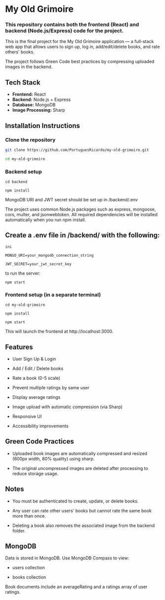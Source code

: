 # My Old Grimoire

### This repository contains both the frontend (React) and backend (Node.js/Express) code for the project.

This is the final project for the My Old Grimoire application — a full-stack web app that allows users to sign up, log in, add/edit/delete books, and rate others' books. 

The project follows Green Code best practices by compressing uploaded images in the backend.

## Tech Stack

- **Frontend:** React
- **Backend:** Node.js + Express
- **Database:** MongoDB
- **Image Processing:** Sharp
  

## Installation Instructions

### Clone the repository
```bash
git clone https://github.com/PortuguesRicardo/my-old-grimoire.git

cd my-old-grimoire
```

### Backend setup
```
cd backend

npm install
```

MongoDB URI and JWT secret should be set up in /backend/.env

The project uses common Node.js packages such as express, mongoose, cors, multer, and jsonwebtoken. 
All required dependencies will be installed automatically when you run npm install.


## Create a .env file in /backend/ with the following:
```
ini

MONGO_URI=your_mongodb_connection_string

JWT_SECRET=your_jwt_secret_key
```

to run the server:
```
npm start

```

### Frontend setup (in a separate terminal)
```
cd my-old-grimoire

npm install

npm start
```

This will launch the frontend at http://localhost:3000.

 
## Features

- User Sign Up & Login

- Add / Edit / Delete books

- Rate a book (0-5 scale)

- Prevent multiple ratings by same user

- Display average ratings

- Image upload with automatic compression (via Sharp)

- Responsive UI

- Accessibility improvements

## Green Code Practices

- Uploaded book images are automatically compressed and resized (600px width, 80% quality) using sharp.

- The original uncompressed images are deleted after processing to reduce storage usage.

##  Notes
- You must be authenticated to create, update, or delete books.

- Any user can rate other users' books but cannot rate the same book more than once.

- Deleting a book also removes the associated image from the backend folder.

## MongoDB

Data is stored in MongoDB. Use MongoDB Compass to view:

   - users collection

   - books collection

Book documents include an averageRating and a ratings array of user ratings.


